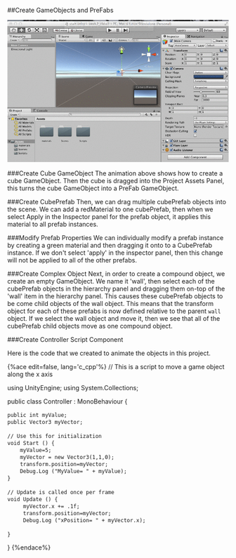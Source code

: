 ##Create GameObjects and PreFabs

![](nXkq9arLMv.gif)

###Create Cube GameObject
The animation above shows how to create a cube GameObject.  Then the cube is dragged into the Project Assets Panel, this turns the cube GameObject into a PreFab GameObject.  

###Create CubePrefab
Then, we can drag multiple cubePrefab objects into the scene.  We can add a redMaterial to one cubePrefab, then when we select Apply in the Inspector panel for the prefab object, it applies this material to all prefab instances.  

###Modify Prefab Properties
We can individually modify a prefab instance by creating a green material and then dragging it onto to a CubePrefab instance.  If we don't select 'apply' in the inspector panel, then this change will not be applied to all of the other prefabs.

###Create Complex Object
Next, in order to create a compound object, we create an empty GameObject. We name it 'wall', then select each of the cubePrefab objects in the hierarchy panel and dragging them on-top of the 'wall' item in the hierarchy panel.  This causes these cubePrefab objects to be come child objects of the wall object.  This means that the transform object for each of these prefabs is now defined relative to the parent `wall` object.  If we select the wall object and move it, then we see that all of the cubePrefab child objects move as one compound object.

###Create Controller Script Component

Here is the code that we created to animate the objects in this project.

{%ace edit=false, lang='c_cpp'%}
// This is a script to move a game object along the x axis

using UnityEngine;
using System.Collections;

public class Controller : MonoBehaviour {

	public int myValue;
	public Vector3 myVector;
    
	// Use this for initialization
	void Start () {
		myValue=5;
		myVector = new Vector3(1,1,0);
		transform.position=myVector;
		Debug.Log ("MyValue= " + myValue);
	}
	
	// Update is called once per frame
	void Update () {
	     myVector.x += .1f;
	     transform.position=myVector;
	     Debug.Log ("xPosition= " + myVector.x);
	     
	}
}
{%endace%}
